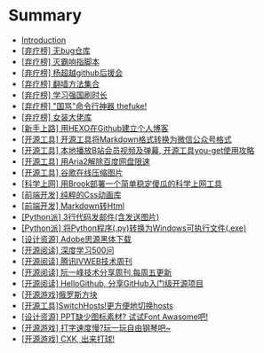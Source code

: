 # Summary
* [Introduction](README.md)
* [[弃疗榜] 无bug仓库](/page/qi-liao-699c5d-wu-bug-cang-ku.md)
* [[弃疗榜] 灭霸响指脚本](/page/qi-liao-699c5d-mie-ba-xiang-zhi-jiao-ben.md)
* [[弃疗榜] 杨超越github后援会](/page/qi-liao-699c5d-yang-chao-yue-github-hou-yuan-hui.md)
* [[弃疗榜] 翻墙方法集合](/page/qi-liao-699c5d-fan-qiang-fang-fa-ji-he.md)
* [[弃疗榜] 学习强国刷时长](/page/qi-liao-699c5d-xue-xi-qiang-guo-shua-shi-chang.md)
* [[弃疗榜] "国骂"命令行神器 thefuke!](/page/qi-liao-699c5d22-guo-9a8222-ming-ling-xing-shen-qi-thefuke.md)
* [[弃疗榜] 女装大佬库](/page/qi-liao-699c5d-300a-nv-zhuang-da-lao-ku-300b.md)
* [[新手上路] 用HEXO在Github建立个人博客](/page/xin-shou-shang-8def5d-300a-yong-hexo-zai-github-jian-li-ge-ren-bo-ke-300b.md)
* [[开源工具] 开源工具将Markdown格式转换为微信公众号格式](/page/kai-yuan-gong-51775d-kai-yuan-gong-ju-jiang-markdown-ge-shi-zhuan-huan-wei-wei-xin-gong-zhong-hao-ge-shi.md)
* [[开源工具] 本地播放B站会员视频及弹幕, 开源工具you-get使用攻略](/page/kai-yuan-gong-51775d-ben-di-bo-fang-b-zhan-hui-yuan-shi-pin-ji-dan-5e552c-kai-yuan-gong-ju-you-get-shi-yong-gong-lve.md)
* [[开源工具] 用Aria2解除百度网盘限速](/page/kai-yuan-gong-51775d-yong-aria2-jie-chu-bai-du-wang-pan-xian-su.md)
* [[开源工具] 谷歌在线压缩图片](/page/kai-yuan-gong-51775d-gu-ge-zai-xian-ya-suo-tu-pian.md)
* [[科学上网] 用Brook部署一个简单稳定傻瓜的科学上网工具](/page/ke-xue-shang-7f515d-yong-brook-bu-shu-yi-ge-jian-dan-wen-ding-sha-gua-de-ke-xue-shang-wang-gong-ju.md)
* [[前端开发] 纯粹的Css动画库](/page/qian-duan-kai-53d15d-chun-cui-de-css-dong-hua-ku.md)
* [[前端开发] Markdown转Html](/page/qian-duan-kai-53d15d-markdown-zhuan-html.md)
* [[Python派] 3行代码发邮件\(含发送图片\)](/page/pythonshen-5e935d-3-xing-dai-ma-fa-you-4ef628-han-fa-song-tu-724729.md)
* [[Python派] 将Python程序(.py)转换为Windows可执行文件(.exe)](/page/python6d3e5d-jiang-python-cheng-5e8f28-py-zhuan-huan-wei-windows-ke-zhi-xing-wen-4ef628-exe.md)
* [[设计资源] Adobe思源黑体下载](/page/she-ji-zi-6e905d-adobe-si-yuan-hei-ti-xia-zai.md)
* [[开源阅读] 深度学习500问](/page/kai-yuan-yue-8bfb5d-shen-du-xue-xi-500-wen.md)
* [[开源阅读] 腾讯IVWEB技术周刊](/page/kai-yuan-yue-8bfb5d-teng-xun-ivweb-ji-zhu-zhou-kan.md)
* [[开源阅读] 阮一峰技术分享周刊,每周五更新](/page/kai-yuan-yue-8bfb5d-ruan-yi-feng-ji-zhu-fen-xiang-zhou-520a2c-mei-zhou-wu-geng-xin.md)
* [[开源阅读] HelloGithub, 分享GitHub入门级开源项目](/page/kai-yuan-yue-8bfb5d-hellogithub-fen-xiang-github-ru-men-ji-kai-yuan-xiang-mu.md)
* [[开源游戏]俄罗斯方块](kai-yuan-you-620f5d-e-luo-si-fang-kuai.md)
* [[开源工具]SwitchHosts!更方便地切换hosts](/page/kai-yuan-gong-51775d-switchhosts-geng-fang-bian-di-qie-huan-hosts.md)
* [[设计资源] PPT缺少图标素材? 试试Font Awasome吧!](/page/she-ji-zi-6e905d-ppt-que-shao-tu-biao-su-67503f-shi-shi-font-awasome-542721.md)
* [[开源游戏] 打字速度慢?玩一玩自由钢琴吧~](/page/kai-yuan-you-620f5d-da-zi-su-du-61623f-wan-yi-wan-zi-you-gang-qin-54277e.md)
* [[开源游戏] CXK, 出来打球!](/page/cxk.md)

